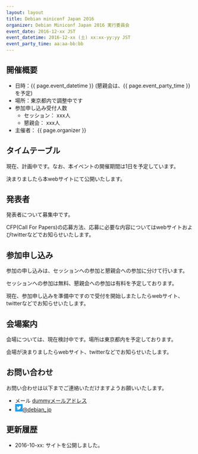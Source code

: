 ```yaml
---
layout: layout
title: Debian miniconf Japan 2016
organizer: Debian Miniconf Japan 2016 実行委員会
event_date: 2016-12-xx JST
event_datetime: 2016-12-xx (土) xx:xx-yy:yy JST
event_party_time: aa:aa-bb:bb
---
```


<a name="outline"></a>
## 開催概要
   
- 日時：{{ page.event_datetime }} (懇親会は、{{ page.event_party_time }}を予定)
- 場所：東京都内で調整中です
- 参加申し込み受付人数
  - セッション： xxx人
  - 懇親会： xxx人
- 主催者： {{ page.organizer }}


<a name="timetable"></a>
## タイムテーブル

現在、計画中です。なお、本イベントの開催期間は1日を予定しています。

決まりましたら本webサイトにて公開いたします。

<a name="speaker"></a>
## 発表者

発表者について募集中です。

CFP(Call For Papers)の応募方法、応募に必要な内容についてはwebサイトおよびtwitterなどでお知らせいたします。


<a name="register"></a>
## 参加申し込み

参加の申し込みは、セッションへの参加と懇親会への参加に分けて行います。

セッションへの参加は無料、懇親会への参加は有料を予定しております。

現在、参加申し込みを準備中ですので受付を開始しまたしたらwebサイト、twitterなどでお知らせいたします。


<a name="place"></a>
## 会場案内

会場については、現在検討中です。場所は東京都内を予定しております。

会場が決まりましたらwebサイト、twitterなどでお知らせいたします。


<a name="contactus"></a>
## お問い合わせ
お問い合わせは以下までご連絡いただけますようお願いいたします。

- メール <a href="mailto:dummy@aaa.jp">dummyメールアドレス</a>
- <a href="https://twitter.com/debian_jp"><img style="width:20px; height:20px;" src="assets/img/Twitter_Logo_White_On_Blue.png" alt="Twitter - Debian JP">@debian_jp</a>


<a name="history"></a>
## 更新履歴

- 2016-10-xx: サイトを公開しました。
